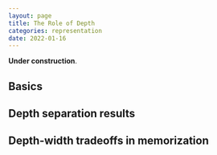 ```yaml
---
layout: page
title: The Role of Depth
categories: representation
date: 2022-01-16
---
```



**Under construction**.

## Basics

## Depth separation results

## Depth-width tradeoffs in memorization
